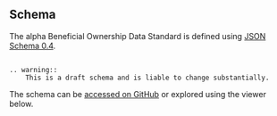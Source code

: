 ## Schema

The alpha Beneficial Ownership Data Standard is defined using [JSON Schema 0.4](http://json-schema.org/). 

```eval_rst 

.. warning:: 
    This is a draft schema and is liable to change substantially. 

```

The schema can be [accessed on GitHub](https://github.com/openownership/data-standard/tree/master/schema) or explored using the viewer below.


<script src="../_static/docson/widget.js" data-schema="../beneficial-ownership-statements.json"></script>
